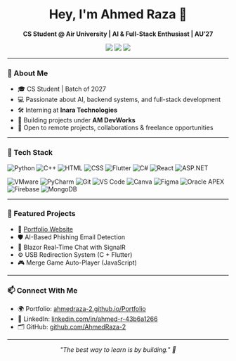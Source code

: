 <h1 align="center">Hey, I'm Ahmed Raza 👋</h1>
<p align="center">
  <strong>CS Student @ Air University | AI & Full-Stack Enthusiast | AU’27</strong>
</p>

<p align="center">
  <a href="https://github.com/AhmedRaza-2"><img src="https://img.shields.io/github/followers/AhmedRaza-2?label=GitHub&style=for-the-badge&logo=github" /></a>
  <a href="https://www.linkedin.com/in/ahmed-r-43b6a1266/"><img src="https://img.shields.io/badge/LinkedIn-Connect-blue?style=for-the-badge&logo=linkedin" /></a>
  <a href="https://ahmedraza-2.github.io/Portfolio/"><img src="https://img.shields.io/badge/Portfolio-Live-green?style=for-the-badge&logo=githubpages" /></a>
</p>

---

### 🧠 About Me

- 🎓 CS Student | Batch of 2027  
- 💻 Passionate about AI, backend systems, and full-stack development  
- 🛠️ Interning at **Inara Technologies**  
- 🧪 Building projects under **AM DevWorks**  
- 🤝 Open to remote projects, collaborations & freelance opportunities

---

### 🔧 Tech Stack

![Python](https://img.shields.io/badge/Python-3776AB?style=for-the-badge&logo=python&logoColor=white)
![C++](https://img.shields.io/badge/C++-00599C?style=for-the-badge&logo=c%2B%2B&logoColor=white)
![HTML](https://img.shields.io/badge/HTML5-E34F26?style=for-the-badge&logo=html5&logoColor=white)
![CSS](https://img.shields.io/badge/CSS3-1572B6?style=for-the-badge&logo=css3&logoColor=white)
![Flutter](https://img.shields.io/badge/Flutter-02569B?style=for-the-badge&logo=flutter&logoColor=white)
![C#](https://img.shields.io/badge/C%23-68217A?style=for-the-badge&logo=c-sharp&logoColor=white)
![React](https://img.shields.io/badge/React-20232A?style=for-the-badge&logo=react&logoColor=61DAFB)
![ASP.NET](https://img.shields.io/badge/ASP.NET-512BD4?style=for-the-badge&logo=.net&logoColor=white)

![VMware](https://img.shields.io/badge/VMware-607078?style=for-the-badge&logo=vmware&logoColor=white)
![PyCharm](https://img.shields.io/badge/PyCharm-143?style=for-the-badge&logo=pycharm&logoColor=white)
![Git](https://img.shields.io/badge/Git-F05032?style=for-the-badge&logo=git&logoColor=white)
![VS Code](https://img.shields.io/badge/VS%20Code-007ACC?style=for-the-badge&logo=visual-studio-code&logoColor=white)
![Canva](https://img.shields.io/badge/Canva-00C4CC?style=for-the-badge&logo=canva&logoColor=white)
![Figma](https://img.shields.io/badge/Figma-1E1E1E?style=for-the-badge&logo=figma)
![Oracle APEX](https://img.shields.io/badge/Oracle_APEX-F80000?style=for-the-badge&logo=oracle&logoColor=white)
![Firebase](https://img.shields.io/badge/Firebase-FFCA28?style=for-the-badge&logo=firebase&logoColor=black)
![MongoDB](https://img.shields.io/badge/MongoDB-4DB33D?style=for-the-badge&logo=mongodb&logoColor=white)

---

### 📁 Featured Projects

- 🔗 [Portfolio Website](https://ahmedraza-2.github.io/Portfolio/)  
- 🛡️ AI-Based Phishing Email Detection  
- 💬 Blazor Real-Time Chat with SignalR  
- ⚙️ USB Redirection System (C + Flutter)  
- 🎮 Merge Game Auto-Player (JavaScript)

---

### 📫 Connect With Me

- 🌍 Portfolio: [ahmedraza-2.github.io/Portfolio](https://ahmedraza-2.github.io/Portfolio/)
- 💼 LinkedIn: [linkedin.com/in/ahmed-r-43b6a1266](https://www.linkedin.com/in/ahmed-r-43b6a1266/)
- 🗂️ GitHub: [github.com/AhmedRaza-2](https://github.com/AhmedRaza-2)

---

<p align="center">
  <em>"The best way to learn is by building." 🚀</em>
</p>
